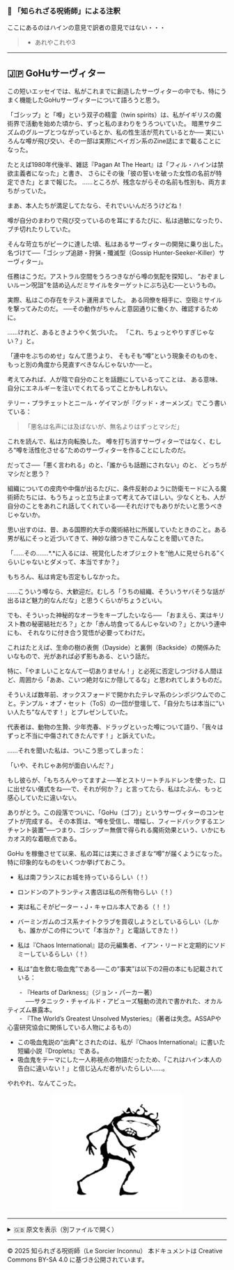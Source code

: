 ### 🐌 「知られざる呪術師」による注釈

ここにあるのはハインの意見で訳者の意見ではない・・・
>- あれやこれや3

---

## 🇯🇵 GoHuサーヴィター

この短いエッセイでは、私がこれまでに創造したサーヴィターの中でも、特にうまく機能したGoHuサーヴィターについて語ろうと思う。

「ゴシップ」と「噂」という双子の精霊（twin spirits）は、私がイギリスの魔術界で活動を始めた頃から、ずっと私のまわりをうろついていた。
暗黒サタニズムのグループとつながっているとか、私の性生活が荒れているとか──
実にいろんな噂が飛び交い、その一部は実際にペイガン系のZine誌にまで載ることになった。

たとえば1980年代後半、雑誌『Pagan At The Heart』は「フィル・ハインは禁欲主義者になった」と書き、
さらにその後「彼の誓いを破った女性の名前が特定できた」とまで報じた。
……ところが、残念ながらその名前も性別も、両方まちがっていた。

まあ、本人たちが満足してたなら、それでいいんだろうけどね！

噂が自分のまわりで飛び交っているのを耳にするたびに、私は過敏になったり、ブチ切れたりしていた。

そんな苛立ちがピークに達した頃、私はあるサーヴィターの開発に乗り出した。
名づけて──「ゴシップ追跡・狩猟・殲滅型（Gossip Hunter-Seeker-Killer）サーヴィター」。

任務はこうだ。アストラル空間をうろつきながら噂の気配を探知し、
“おぞましいルーン呪詛”を詰め込んだミサイルをターゲットにぶち込む──というもの。

実際、私はこの存在をテスト運用までした。
ある同僚を相手に、空砲ミサイルを撃ってみたのだ。
──その動作がちゃんと意図通りに働くか、確認するために。

……けれど、あるときようやく気づいた。
「これ、ちょっとやりすぎじゃない？」と。

「連中をぶちのめせ」なんて思うより、
そもそも“噂”という現象そのものを、もっと別の角度から見直すべきなんじゃないか──と。

考えてみれば、人が陰で自分のことを話題にしているってことは、
ある意味、自分にエネルギーを注いでくれてるってことかもしれない。

テリー・プラチェットとニール・ゲイマンが『グッド・オーメンズ』でこう書いている：

>「悪名は名声には及ばないが、無名よりはずっとマシだ」

これを読んで、私は方向転換した。
噂を打ち消すサーヴィターではなく、むしろ“噂を活性化させる”ためのサーヴィターを作ることにしたのだ。

だってさ──「悪く言われる」のと、「誰からも話題にされない」のと、
どっちがマシだと思う？

組織についての皮肉や中傷が出るたびに、条件反射のように防衛モードに入る魔術師たちには、もうちょっと立ち止まって考えてみてほしい。少なくとも、人が自分のことをあれこれ話してくれている──それだけでもありがたいと思うべきじゃないか。

思い出すのは、昔、ある国際的大手の魔術結社に所属していたときのこと。ある男が私にそっと近づいてきて、神妙な顔つきでこんなことを聞いてきた。

「……その…….*.*に入るには、視覚化したオブジェクトを“他人に見せられる”くらいじゃないとダメって、本当ですか？」

もちろん、私は肯定も否定もしなかった。

……こういう噂なら、大歓迎だ。むしろ「うちの組織、そういうヤバそうな話が出るほど魅力的なんだな」と思うくらいがちょうどいい。

でも、そういった神秘的なオーラをキープしたいなら──
「おまえら、実はキリスト教の秘密結社だろ？」とか「赤ん坊食ってるんじゃないの？」とかいう連中にも、
それなりに付き合う覚悟が必要ってわけだ。

これはたとえば、生命の樹の表側（Dayside）と裏側（Backside）の関係みたいなもので、光があれば必ず影もある、という話だ。

特に、「やましいことなんて一切ありません！」と必死に否定しつづける人間ほど、周囲から「ああ、こいつ絶対なにか隠してるな」と思われてしまうものだ。

そういえば数年前、オックスフォードで開かれたテレマ系のシンポジウムでのこと。テンプル・オブ・セット（ToS）の一団が登壇して、「自分たちは本当に“いい人たち”なんです！」とプレゼンしていた。

代表者は、動物の生贄、少年売春、ドラッグといった噂について語り、「我々はずっと不当に中傷されてきたんです！」と訴えていた。

……それを聞いた私は、ついこう思ってしまった：

「いや、それじゃあ何が面白いんだ？」

もし彼らが、「もちろんやってますよ──羊とストリートチルドレンを使った、口に出せない儀式をね──で、それが何か？」と言ってたら、私はたぶん、もっと感心していたに違いない。

ありがとう。この段落でついに、「GoHu（ゴフ）」というサーヴィターのコンセプトが完成する。
その本質は、“噂を受信し、増幅し、フィードバックするエンチャント装置”──つまり、ゴシップ＝無償で得られる魔術効果という、いかにもカオス的な着眼点である。

GoHu を稼働させて以来、私の耳には実にさまざまな“噂”が届くようになった。特に印象的なものをいくつか挙げておこう。

- 私は南フランスにお城を持っているらしい（！）

- ロンドンのアトランティス書店は私の所有物らしい（！）

- 実は私こそがピーター・J・キャロル本人である（！！）

- バーミンガムのゴス系ナイトクラブを買収しようとしているらしい（しかも、誰かがこの件について「本当か？」と電話してきた！）

- 私は『Chaos International』誌の元編集者、イアン・リードと定期的にソドミーしているらしい（！）

- 私は“血を飲む吸血鬼”である──この“事実”は以下の2冊の本にも記載されている：<br>

　　- 『Hearts of Darkness』（ジョン・パーカー著）<br>
　　　──サタニック・チャイルド・アビューズ騒動の流れで書かれた、オカルティズム暴露本。<br>
　　- 『The World’s Greatest Unsolved Mysteries』（著者は失念。ASSAPや心霊研究協会に関係している人物によるもの）<br>

- この吸血鬼説の“出典”とされたのは、私が『Chaos International』に書いた短編小説『Droplets』である。
- 吸血鬼をテーマにした一人称視点の物語だったため、「これはハイン本人の告白に違いない！」と信じ込んだ者がいたらしい……。

やれやれ、なんてこった。

<div align="center">
  <img src="hine_evocation_pic_001.png" width="300">
</div>

---

<details>
<summary>🇬🇧 原文を表示（別ファイルで開く）</summary>

🔗 [原文を読む 04_gohu_servitor_en.md](04_gohu_servitor_en.md)

</details>

---

© 2025 知られざる呪術師（Le Sorcier Inconnu）
本ドキュメントは Creative Commons BY-SA 4.0 に基づき公開されています。
